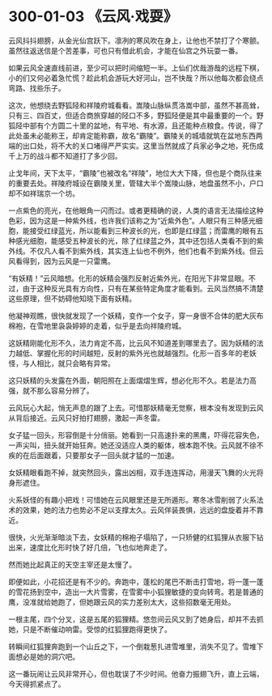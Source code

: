 # 300-01-03 《云风·戏耍》

云风抖抖翅膀，从金光仙宫跃下。凛冽的寒风吹在身上，让他也不禁打了个寒颤。虽然往返送信是个苦差事，可也只有借此机会，才能在仙宫之外玩耍一番。

如果云风全速直线前进，至少可以把时间缩短一半。上仙们优哉游哉的远程下棋，小的们又何必着急忙慌？趁此机会游玩大好河山，岂不快哉？所以他每次都会绕点弯路、找些乐子。

这次，他想绕去野狐陉和祥陵府城看看。嵩陵山脉纵贯洛嵩中部，虽然不甚高耸，只有三、四百丈，但适合商旅穿越的陉口不多，野狐陉便是其中最重要的一个。野狐陉中部有个方圆二十里的盆地，有平地、有水源，且还能种点粮食。传说，得了此处虽未必能称王，却肯定能称霸，故名“霸陵”。霸陵关的城墙就筑在盆地东西两端的出口处，将不大的关口堵得严严实实。这里当然就成了兵家必争之地，死伤成千上万的战斗都不知道打了多少回。

止戈年间，天下太平，“霸陵”也被改名“祥陵”，地位大大下降，但也是个商队往来的重要去处。祥陵府城设在霸陵关里，管辖大半个嵩陵山脉，地盘虽然不小，户口却不如祥瑞京一个坊。

一点紫色的亮光，在他眼角一闪而过。或者更精确的说，人类的语言无法描绘这种色彩，因为这是一种紫外线，也许我们该称之为“近紫外色”。人眼只有三种感光细胞，能接受红绿蓝光，所以能看到三种波长的光，也即是红绿蓝；而雷鹰的眼有五种感光细胞，能感受五种波长的光，除了红绿蓝之外，其中还包括人类看不到的紫外线。不仅凡人看不到紫外线，其实连上仙也不例外，他们也看不到紫外线。但云风看得到，因为云风是一只雷鹰。

“有妖精！”云风暗想。化形的妖精会强烈反射近紫外光，在阳光下非常显眼。不过，由于这种反光具有方向性，只有在某些特定角度才能看到。云风当然搞不清楚这些原理，但不妨碍他知晓下面有妖精。

他凝神观瞧，很快就发现了一个妖精，变作一个女子，穿一身很不合体的肥大灰布棉袍，在雪地里袅袅婷婷的走着，似乎是去向祥陵府城。

这妖精刚能化形不久，法力肯定不高，比云风不知道差到哪里去了。因为妖精的法力越低、掌握化形的时间越短，反射的紫外光也就越强烈。化形一百多年的老妖怪，与人相比，就只会略有异常。

这只妖精的头发露在外面，朝阳照在上面熠熠生辉，想必化形不久。若是法力高强，就不那么容易分辨了。

云风玩心大起，悄无声息的跟了上去。可惜那妖精毫无觉察，根本没有发现到云风从背后接近。云风只好拍打翅膀，激起一声冬雷。

女子猛一回头，形容倒是十分俏丽。她看到一只高速扑来的黑鹰，吓得花容失色，一声尖叫，扭头就开始狂奔。她还没适应人类的躯体，根本跑不快。云风就不徐不疾的在后面跟着，只要那女子一回头就才猛的一加速。

女妖精眼看跑不掉，就突然回头，露出凶相，双手连连挥动，用漫天飞舞的火光将身形遮住。

火系妖怪的有趣小把戏！可惜她在云风眼里还是无所遁形。寒冬冰雪削弱了火系法术的效果，她的法力也势必不足以支撑太久。云风佯装畏惧，远远的盘旋着并不靠近。

很快，火光渐渐暗淡下去，女妖精的棉袍子塌陷了，一只矫健的红狐狸从衣服下钻出来，速度比化形时快了好几倍，飞也似地奔走了。

然而她比起真正的天空主宰还是太慢了。

即便如此，小花招还是有不少的。奔跑中，蓬松的尾巴不断击打雪地，将一蓬一蓬的雪花扬到空中，造出一大片雪雾，在雪雾中小狐狸敏捷的变向转弯。若是普通的鹰，没准就给她跑了，但她跟云风的实力差别太大，这些招数毫无用处。

一根主尾，四个分叉，这是五尾的狐狸精。悠忽间云风又到了她身后，却并不去抓她，只是不断催动响雷。受惊的红狐狸跑得更快了。

转瞬间红狐狸奔跑到一个山丘之下，一个倒栽葱扎进雪堆里，消失不见了。雪堆下面想必是她的洞穴吧。

这一番玩闹让云风非常开心，但也耽误了不少时间。他奋力振翅飞升，直上云端，今天得抓紧点了。
